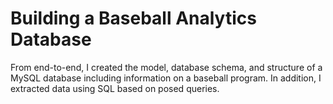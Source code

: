# Building a Baseball Analytics Database
From end-to-end, I created the model, database schema, and structure of a MySQL database including information on a baseball program. In addition, I extracted data using SQL based on posed queries.
